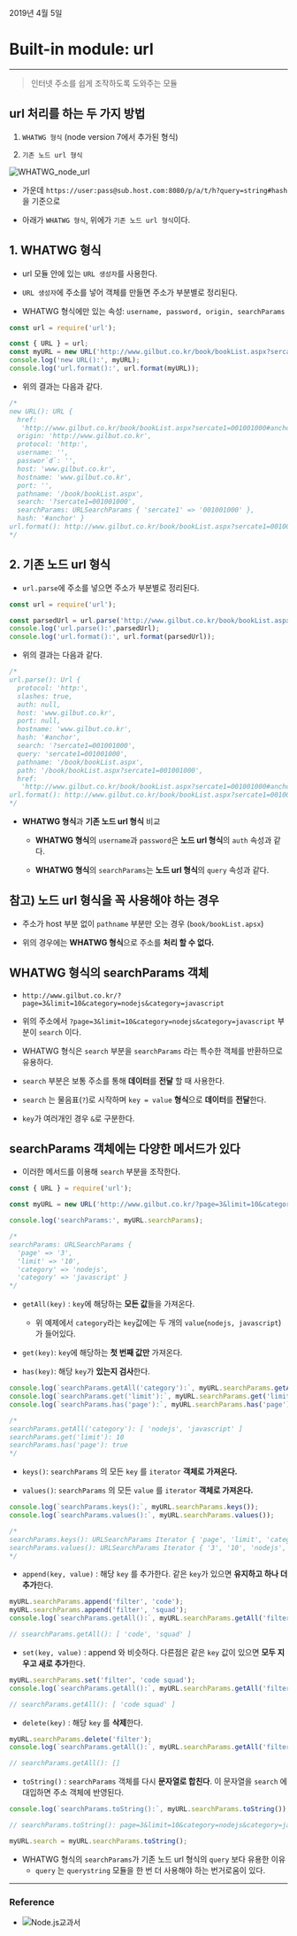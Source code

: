 2019년 4월 5일

# Built-in module: url

___

> 인터넷 주소를 쉽게 조작하도록 도와주는 모듈

## url 처리를 하는 두 가지 방법
  
1. `WHATWG 형식` (node version 7에서 추가된 형식)

2. `기존 노드 url 형식`

![WHATWG_node_url](./img/WHATWG_node_url.png)

- 가운데 `https://user:pass@sub.host.com:8080/p/a/t/h?query=string#hash`을 기준으로 

- 아래가 `WHATWG 형식`, 위에가 `기존 노드 url 형식`이다.

## 1. **WHATWG 형식**

- url 모듈 안에 있는 `URL 생성자`를 사용한다.

- `URL 생성자`에 주소를 넣어 객체를 만들면 주소가 부분별로 정리된다.

- WHATWG 형식에만 있는 속성: `username, password, origin, searchParams`

```javascript
const url = require('url');

const { URL } = url;
const myURL = new URL('http://www.gilbut.co.kr/book/bookList.aspx?sercate1=001001000#anchor');
console.log('new URL():', myURL);
console.log('url.format():', url.format(myURL));
```

- 위의 결과는 다음과 같다.

```javascript
/*
new URL(): URL {
  href:
   'http://www.gilbut.co.kr/book/bookList.aspx?sercate1=001001000#anchor',
  origin: 'http://www.gilbut.co.kr',
  protocol: 'http:',
  username: '',
  passwor`d`: '',
  host: 'www.gilbut.co.kr',
  hostname: 'www.gilbut.co.kr',
  port: '',
  pathname: '/book/bookList.aspx',
  search: '?sercate1=001001000',
  searchParams: URLSearchParams { 'sercate1' => '001001000' },
  hash: '#anchor' }
url.format(): http://www.gilbut.co.kr/book/bookList.aspx?sercate1=001001000#anchor
*/
```

## 2. **기존 노드 url 형식**

- `url.parse`에 주소를 넣으면 주소가 부분별로 정리된다.

```javascript
const url = require('url');

const parsedUrl = url.parse('http://www.gilbut.co.kr/book/bookList.aspx?sercate1=001001000#anchor');
console.log('url.parse():',parsedUrl);
console.log('url.format():', url.format(parsedUrl));
```

- 위의 결과는 다음과 같다.

```javascript
/*
url.parse(): Url {
  protocol: 'http:',
  slashes: true,
  auth: null,
  host: 'www.gilbut.co.kr',
  port: null,
  hostname: 'www.gilbut.co.kr',
  hash: '#anchor',
  search: '?sercate1=001001000',
  query: 'sercate1=001001000',
  pathname: '/book/bookList.aspx',
  path: '/book/bookList.aspx?sercate1=001001000',
  href:
   'http://www.gilbut.co.kr/book/bookList.aspx?sercate1=001001000#anchor' }
url.format(): http://www.gilbut.co.kr/book/bookList.aspx?sercate1=001001000#anchor
*/
```

- **WHATWG 형식**과 **기존 노드 url 형식** 비교
  
  - **WHATWG 형식**의 `username`과 `password`은 **노드 url 형식**의 `auth` 속성과 같다.
  
  - **WHATWG 형식**의 `searchParams`는 **노드 url 형식**의  `query` 속성과 같다.

## 참고) 노드 url 형식을 꼭 사용해야 하는 경우

- 주소가 host 부분 없이 `pathname` 부분만 오는 경우 (`book/bookList.apsx`)

- 위의 경우에는 **WHATWG 형식**으로 주소를 **처리 할 수 없다.**

## WHATWG 형식의 searchParams 객체

- `http://www.gilbut.co.kr/?page=3&limit=10&category=nodejs&category=javascript`

- 위의 주소에서 `?page=3&limit=10&category=nodejs&category=javascript` 부분이 `search` 이다.

- WHATWG 형식은 `search` 부분을 `searchParams` 라는 특수한 객체를 반환하므로 유용하다.

- `search` 부분은 보통 주소를 통해 **데이터**를 **전달** 할 때 사용한다.

- `search` 는 물음표(`?`)로 시작하며 `key = value` **형식**으로 **데이터**를 **전달**한다.

- `key`가 여러개인 경우 `&`로 구분한다.

## searchParams 객체에는  다양한 메서드가 있다

- 이러한 메서드를 이용해 `search` 부분을 조작한다.

```javascript
const { URL } = require('url');

const myURL = new URL('http://www.gilbut.co.kr/?page=3&limit=10&category=nodejs&category=javascript');

console.log('searchParams:', myURL.searchParams);
```



```javascript
/*
searchParams: URLSearchParams {
  'page' => '3',
  'limit' => '10',
  'category' => 'nodejs',
  'category' => 'javascript' }
*/
```

- `getAll(key)` : `key`에 해당하는 **모든 값**들을 가져온다.
  - 위 예제에서 `category`라는 `key`값에는 두 개의 `value`(`nodejs, javascript`)가 들어있다.

- `get(key)`: `key`에 해당하는 **첫 번째 값만** 가져온다.

- `has(key)`: 해당 `key`가 **있는지 검사**한다.

```javascript
console.log(`searchParams.getAll('category'):`, myURL.searchParams.getAll('category'));
console.log(`searchParams.get('limit'):`, myURL.searchParams.get('limit'));
console.log(`searchParams.has('page'):`, myURL.searchParams.has('page'));
```

```javascript
/*
searchParams.getAll('category'): [ 'nodejs', 'javascript' ]
searchParams.get('limit'): 10
searchParams.has('page'): true
*/
```

- `keys()`: `searchParams` 의 모든 `key` 를 `iterator` **객체로 가져온다.**

- `values()`:  `searchParams` 의 모든 `value` 를 `iterator` **객체로 가져온다.**

```javascript
console.log(`searchParams.keys():`, myURL.searchParams.keys());
console.log(`searchParams.values():`, myURL.searchParams.values());
```

```javascript
/*
searchParams.keys(): URLSearchParams Iterator { 'page', 'limit', 'category', 'category' }
searchParams.values(): URLSearchParams Iterator { '3', '10', 'nodejs', 'javascript' }
*/
```

- `append(key, value)` : 해당 `key` 를 추가한다. 같은 `key`가 있으면 **유지하고 하나 더 추가**한다.

````javascript
myURL.searchParams.append('filter', 'code');
myURL.searchParams.append('filter', 'squad');
console.log(`searchParams.getAll():`, myURL.searchParams.getAll('filter'));

// ssearchParams.getAll(): [ 'code', 'squad' ]
````

- `set(key, value)` : append 와 비슷하다. 다른점은 같은 `key` 값이 있으면 **모두 지우고 새로 추가**한다.


```javascript
myURL.searchParams.set('filter', 'code squad');
console.log(`searchParams.getAll():`, myURL.searchParams.getAll('filter'));

// searchParams.getAll(): [ 'code squad' ]
```

- `delete(key)` : 해당 `key` 를 **삭제**한다.

```javascript
myURL.searchParams.delete('filter');
console.log(`searchParams.getAll():`, myURL.searchParams.getAll('filter'));

// searchParams.getAll(): []
```

- `toString()` : `searchParams` 객체를 다시 **문자열로 합친다**. 이 문자열을 `search` 에 대입하면 주소 객체에 반영된다.

```javascript
console.log(`searchParams.toString():`, myURL.searchParams.toString());

// searchParams.toString(): page=3&limit=10&category=nodejs&category=javascript

myURL.search = myURL.searchParams.toString();
```

- WHATWG 형식의 `searchParams`가 기존 노드 url 형식의 `query` 보다 유용한 이유
  - `query` 는 `querystring` 모듈을 한 번 더 사용해야 하는 번거로움이 있다.

----

### Reference

- ![Node.js교과서](http://www.yes24.com/Product/goods/62597864)

